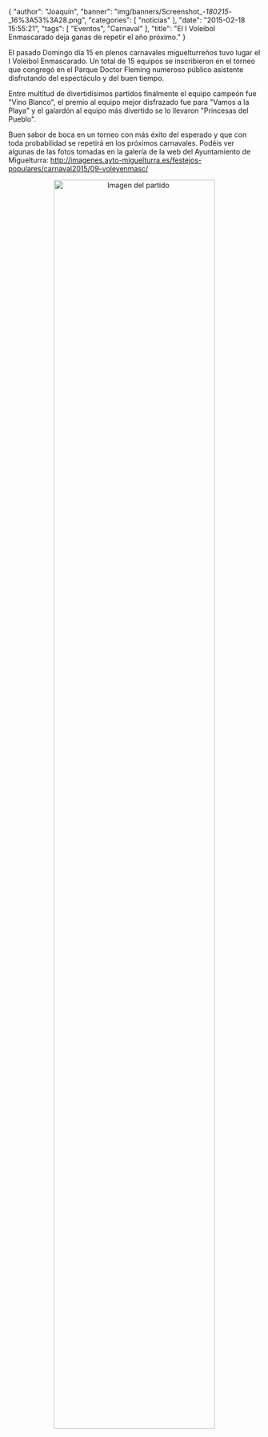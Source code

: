{
  "author": "Joaquín", 
  "banner": "img/banners/Screenshot_-_180215_-_16%3A53%3A28.png", 
  "categories": [
    "noticias"
  ], 
  "date": "2015-02-18 15:55:21", 
  "tags": [
    "Eventos", 
    "Carnaval"
  ], 
  "title": "El I Voleibol Enmascarado deja ganas de repetir el año próximo."
}

El pasado Domingo día 15 en plenos carnavales miguelturreños tuvo lugar el I Voleibol Enmascarado. Un total de 15 equipos se inscribieron en el torneo que congregó en el Parque Doctor Fleming  numeroso público asistente disfrutando del espectáculo y del buen tiempo. 

Entre multitud de divertidísimos partidos finalmente el equipo campeón fue "Vino Blanco", el premio al equipo mejor disfrazado fue para "Vamos a la Playa" y el galardón al equipo más divertido se lo llevaron "Princesas del Pueblo".

Buen sabor de boca en un torneo con más éxito del esperado y que con toda probabilidad se repetirá en los próximos carnavales. Podéis ver algunas de las fotos tomadas en la galería de la web del Ayuntamiento de Miguelturra: http://imagenes.ayto-miguelturra.es/festejos-populares/carnaval2015/09-voleyenmasc/

<center>
<a target="_new" href="http://www.advmiguelturra.org/img/banners/Screenshot%20-%20180215%20-%2016%3A53%3A28.png"> 
<img alt="Imagen del partido" width="80%" align="center" src="http://www.advmiguelturra.org/img/banners/Screenshot%20-%20180215%20-%2016%3A53%3A28.png"/> </a> </center>

